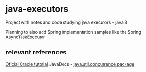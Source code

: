 # java-executors

Project with notes and code studying java executors - java 8

Planning to also add Spring implementation samples like the Spring AsyncTaskExecutor

## relevant references

[Oficial Oracle tutorial](http://docs.oracle.com/javase/tutorial/essential/concurrency/) JavaDocs - [java.util.concurrence package](http://docs.oracle.com/javase/8/docs/api/java/util/concurrent/package-summary.html)
